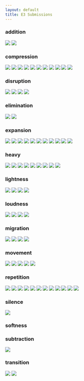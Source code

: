 ```yaml
---
layout: default
title: E3 Submissions
---
```

<div id="square-grid">
  <h3>addition</h3>
  <img src="{{ site.baseurl }}/assets/img/e3/addition-1.jpg">
  <img src="{{ site.baseurl }}/assets/img/e3/addition-2.jpg">
  <h3>compression</h3>
  <img src="{{ site.baseurl }}/assets/img/e3/compression-1.jpg">
  <img src="{{ site.baseurl }}/assets/img/e3/compression-2.jpg">
  <img src="{{ site.baseurl }}/assets/img/e3/compression-3.jpg">
  <img src="{{ site.baseurl }}/assets/img/e3/compression-4.jpg">
  <img src="{{ site.baseurl }}/assets/img/e3/compression-5.jpg">
  <img src="{{ site.baseurl }}/assets/img/e3/compression-6.jpg">
  <img src="{{ site.baseurl }}/assets/img/e3/compression-7.jpg">
  <img src="{{ site.baseurl }}/assets/img/e3/compression-8.jpg">
  <img src="{{ site.baseurl }}/assets/img/e3/compression-9.jpg">
  <img src="{{ site.baseurl }}/assets/img/e3/compression-10.jpg">
  <img src="{{ site.baseurl }}/assets/img/e3/compression-11.jpg">
  <h3>disruption</h3>
  <img src="{{ site.baseurl }}/assets/img/e3/disruption-1.jpg">
  <img src="{{ site.baseurl }}/assets/img/e3/disruption-2.jpg">
  <img src="{{ site.baseurl }}/assets/img/e3/disruption-3.jpg">
  <img src="{{ site.baseurl }}/assets/img/e3/disruption-4.jpg">
  <h3>elimination</h3>
  <img src="{{ site.baseurl }}/assets/img/e3/elimination-1.jpg">
  <img src="{{ site.baseurl }}/assets/img/e3/elimination-2.jpg">
  <h3>expansion</h3>
  <img src="{{ site.baseurl }}/assets/img/e3/expansion-1.jpg">
  <img src="{{ site.baseurl }}/assets/img/e3/expansion-2.jpg">
  <img src="{{ site.baseurl }}/assets/img/e3/expansion-3.jpg">
  <img src="{{ site.baseurl }}/assets/img/e3/expansion-4.jpg">
  <img src="{{ site.baseurl }}/assets/img/e3/expansion-5.jpg">
  <img src="{{ site.baseurl }}/assets/img/e3/expansion-6.jpg">
  <img src="{{ site.baseurl }}/assets/img/e3/expansion-7.jpg">
  <img src="{{ site.baseurl }}/assets/img/e3/expansion-8.jpg">
  <img src="{{ site.baseurl }}/assets/img/e3/expansion-9.jpg">
  <img src="{{ site.baseurl }}/assets/img/e3/expansion-10.jpg">
  <img src="{{ site.baseurl }}/assets/img/e3/expansion-11.jpg">
  <h3>heavy</h3>
  <img src="{{ site.baseurl }}/assets/img/e3/heavy-1.jpg">
  <img src="{{ site.baseurl }}/assets/img/e3/heavy-2.jpg">
  <img src="{{ site.baseurl }}/assets/img/e3/heavy-3.jpg">
  <img src="{{ site.baseurl }}/assets/img/e3/heavy-4.jpg">
  <img src="{{ site.baseurl }}/assets/img/e3/heavy-5.jpg">
  <img src="{{ site.baseurl }}/assets/img/e3/heavy-6.jpg">
  <img src="{{ site.baseurl }}/assets/img/e3/heavy-7.jpg">
  <img src="{{ site.baseurl }}/assets/img/e3/heavy-8.jpg">
  <img src="{{ site.baseurl }}/assets/img/e3/heavy-9.jpg">
  <h3>lightness</h3>
  <img src="{{ site.baseurl }}/assets/img/e3/lightness-1.jpg">
  <img src="{{ site.baseurl }}/assets/img/e3/lightness-2.jpg">
  <img src="{{ site.baseurl }}/assets/img/e3/lightness-3.jpg">
  <img src="{{ site.baseurl }}/assets/img/e3/lightness-4.jpg">
  <h3>loudness</h3>
  <img src="{{ site.baseurl }}/assets/img/e3/loudness-1.jpg">
  <img src="{{ site.baseurl }}/assets/img/e3/loudness-2.jpg">
  <img src="{{ site.baseurl }}/assets/img/e3/loudness-3.jpg">
  <img src="{{ site.baseurl }}/assets/img/e3/loudness-4.jpg">
  <h3>migration</h3>
  <img src="{{ site.baseurl }}/assets/img/e3/migration-1.jpg">
  <img src="{{ site.baseurl }}/assets/img/e3/migration-2.jpg">
  <img src="{{ site.baseurl }}/assets/img/e3/migration-3.jpg">
  <img src="{{ site.baseurl }}/assets/img/e3/migration-4.jpg">
  <h3>movement</h3>
  <img src="{{ site.baseurl }}/assets/img/e3/movement-1.jpg">
  <img src="{{ site.baseurl }}/assets/img/e3/movement-2.jpg">
  <img src="{{ site.baseurl }}/assets/img/e3/movement-3.jpg">
  <img src="{{ site.baseurl }}/assets/img/e3/movement-4.jpg">
  <img src="{{ site.baseurl }}/assets/img/e3/movement-5.jpg">
  <h3>repetition</h3>
  <img src="{{ site.baseurl }}/assets/img/e3/repetition-1.jpg">
  <img src="{{ site.baseurl }}/assets/img/e3/repetition-2.jpg">
  <img src="{{ site.baseurl }}/assets/img/e3/repetition-3.jpg">
  <img src="{{ site.baseurl }}/assets/img/e3/repetition-4.jpg">
  <img src="{{ site.baseurl }}/assets/img/e3/repetition-5.jpg">
  <img src="{{ site.baseurl }}/assets/img/e3/repetition-6.jpg">
  <img src="{{ site.baseurl }}/assets/img/e3/repetition-7.jpg">
  <img src="{{ site.baseurl }}/assets/img/e3/repetition-8.jpg">
  <img src="{{ site.baseurl }}/assets/img/e3/repetition-9.jpg">
  <img src="{{ site.baseurl }}/assets/img/e3/repetition-10.jpg">
  <img src="{{ site.baseurl }}/assets/img/e3/repetition-11.jpg">
  <img src="{{ site.baseurl }}/assets/img/e3/repetition-12.jpg">
  <h3>silence</h3>
  <img src="{{ site.baseurl }}/assets/img/e3/silence-1.jpg">
  <h3>softness</h3>
  <!-- <img src="{{ site.baseurl }}/assets/img/e3/softness-1.jpg"> -->
  <h3>subtraction</h3>
  <img src="{{ site.baseurl }}/assets/img/e3/subtraction-1.jpg">
  <h3>transition</h3>
  <img src="{{ site.baseurl }}/assets/img/e3/transition-1.jpg">
  <img src="{{ site.baseurl }}/assets/img/e3/transition-2.jpg">
</div>